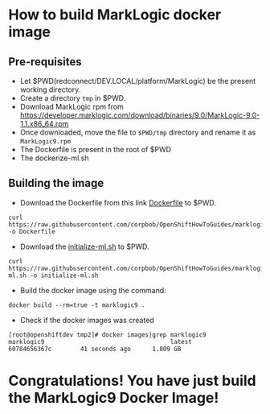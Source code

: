 # How to build MarkLogic docker image

## Pre-requisites

- Let $PWD(redconnect/DEV.LOCAL/platform/MarkLogic) be the present working directory.
- Create a directory ```tmp``` in $PWD.
- Download MarkLogic rpm from https://developer.marklogic.com/download/binaries/9.0/MarkLogic-9.0-1.1.x86_64.rpm
- Once downloaded, move the file to ```$PWD/tmp``` directory and rename it as ```MarkLogic9.rpm```
- The Dockerfile is present in the root of $PWD
- The dockerize-ml.sh

## Building the image
- Download the Dockerfile from this link [Dockerfile](marklogic/Dockerfile) to $PWD.
```
curl https://raw.githubusercontent.com/corpbob/OpenShiftHowToGuides/marklogic/marklogic/Dockerfile -o Dockerfile
```

- Download the [initialize-ml.sh](marklogic/initialize-ml.sh) to $PWD.

```
curl https://raw.githubusercontent.com/corpbob/OpenShiftHowToGuides/marklogic/marklogic/initialize-ml.sh -o initialize-ml.sh
```

- Build the docker image  using the command:
```
docker build --rm=true -t marklogic9 .
```
- Check if the docker images was created

```
[root@openshiftdev tmp2]# docker images|grep marklogic9
marklogic9                                   latest              60784656367c        41 seconds ago      1.809 GB

```
# Congratulations! You have just build the MarkLogic9 Docker Image!